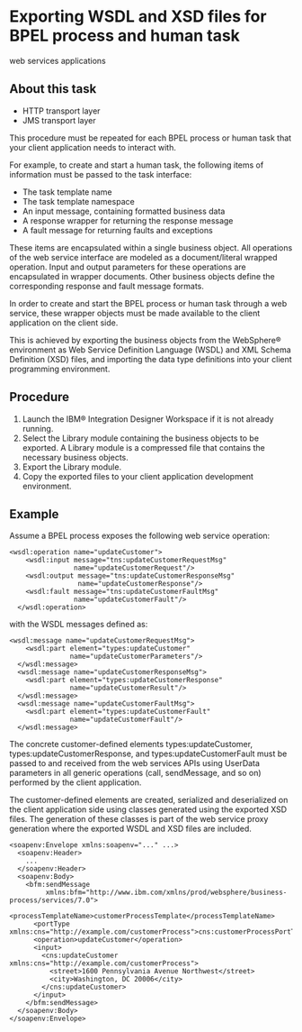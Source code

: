 <!-- image -->

# Exporting WSDL and XSD files for BPEL process and human task
web services applications

## About this task

- HTTP transport layer
- JMS transport layer

This procedure must be repeated for each BPEL process
or human task that your client application needs to interact with.

For example, to create
and start a human task, the following items of information must be
passed to the task interface:

- The task template name
- The task template namespace
- An input message, containing formatted business data
- A response wrapper for returning the response message
- A fault message for returning faults and exceptions

These items are encapsulated within a single business object.
All operations of the web service interface are modeled as a document/literal
wrapped operation. Input and output parameters for these operations
are encapsulated in wrapper documents. Other business objects define
the corresponding response and fault message formats.

In order
to create and start the BPEL process or human task through a web service,
these wrapper objects must be made available to the client application
on the client side.

This is achieved by exporting the business
objects from the WebSphere® environment as Web Service Definition
Language (WSDL) and XML Schema Definition (XSD) files, and importing
the data type definitions into your client programming environment.

## Procedure

1. Launch the IBM® Integration
Designer Workspace
if it is not already running.
2. Select the Library module containing the business objects
to be exported. A Library module is a compressed file that
contains the necessary business objects.
3. Export the Library module.
4. Copy the exported files to your client application development
environment.

## Example

Assume a BPEL process exposes the
following web service operation:

```
<wsdl:operation name="updateCustomer">
    <wsdl:input message="tns:updateCustomerRequestMsg" 
                name="updateCustomerRequest"/>
    <wsdl:output message="tns:updateCustomerResponseMsg" 
                 name="updateCustomerResponse"/>
    <wsdl:fault message="tns:updateCustomerFaultMsg" 
                name="updateCustomerFault"/>
  </wsdl:operation>
```

with the WSDL messages defined as:

```
<wsdl:message name="updateCustomerRequestMsg">  
    <wsdl:part element="types:updateCustomer" 
               name="updateCustomerParameters"/> 
  </wsdl:message>
  <wsdl:message name="updateCustomerResponseMsg">
    <wsdl:part element="types:updateCustomerResponse" 
               name="updateCustomerResult"/> 
  </wsdl:message>
  <wsdl:message name="updateCustomerFaultMsg">
    <wsdl:part element="types:updateCustomerFault" 
               name="updateCustomerFault"/> 
  </wsdl:message>
```

The concrete customer-defined elements types:updateCustomer, types:updateCustomerResponse,
and types:updateCustomerFault must be passed to and
received from the web services APIs using UserData parameters
in all generic operations (call, sendMessage,
and so on) performed by the client application.

The customer-defined
elements are created, serialized and deserialized on the client application
side using classes generated using the exported XSD files. The generation
of these classes is part of the web service proxy generation where
the exported WSDL and XSD files are included.

```
<soapenv:Envelope xmlns:soapenv="..." ...>
  <soapenv:Header>
    ...
  </soapenv:Header>
  <soapenv:Body>
    <bfm:sendMessage 
         xmlns:bfm="http://www.ibm.com/xmlns/prod/websphere/business-process/services/7.0">
      <processTemplateName>customerProcessTemplate</processTemplateName>
      <portType xmlns:cns="http://example.com/customerProcess">cns:customerProcessPortType</portType>
      <operation>updateCustomer</operation>
      <input>
        <cns:updateCustomer xmlns:cns="http://example.com/customerProcess">
          <street>1600 Pennsylvania Avenue Northwest</street>
          <city>Washington, DC 20006</city>
        </cns:updateCustomer>
      </input>
    </bfm:sendMessage>
  </soapenv:Body>
</soapenv:Envelope>
```